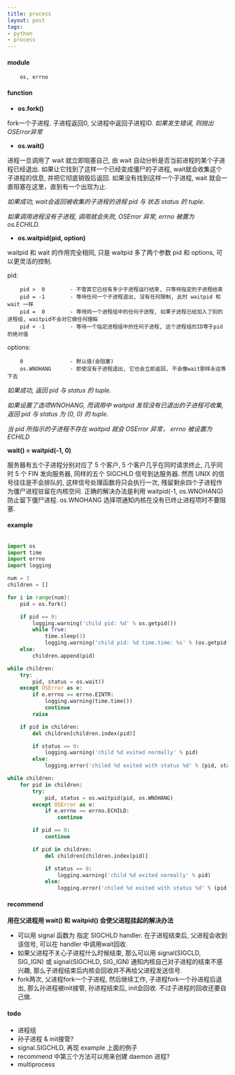 ```yaml
---
title: process
layout: post
tags:
- python
- process
---
```


#### module

~~~ nohighlight
	os, errno
~~~

#### function

* **os.fork()**

fork一个子进程. 子进程返回0, 父进程中返回子进程ID. *如果发生错误, 则抛出OSError异常*

* **os.wait()**

进程一旦调用了 wait 就立即阻塞自己, 由 wait 自动分析是否当前进程的某个子进程已经退出.
如果让它找到了这样一个已经变成僵尸的子进程, wait就会收集这个子进程的信息, 并把它彻底销毁后返回.
如果没有找到这样一个子进程, wait 就会一直阻塞在这里，直到有一个出现为止.

*如果成功, wait会返回被收集的子进程的进程 pid 与 状态 status 的 tuple.*

*如果调用进程没有子进程, 调用就会失败, OSError 异常, errno 被置为 os.ECHILD.*

* **os.waitpid(pid, option)**

waitpid 和 wait 的作用完全相同, 只是 waitpid 多了两个参数 pid 和 options, 可以更灵活的控制.

pid:

~~~ nohighlight
    pid >  0        - 不管其它已经有多少子进程运行结束, 只等待指定的子进程结束
    pid = -1        - 等待任何一个子进程退出, 没有任何限制, 此时 waitpid 和 wait 一样
    pid =  0        - 等待同一个进程组中的任何子进程, 如果子进程已经加入了别的进程组, waitpid不会对它做任何理睬
    pid < -1        - 等待一个指定进程组中的任何子进程, 这个进程组的ID等于pid的绝对值
~~~

options:

~~~ nohighlight
    0               - 默认值(会阻塞)
    os.WNOHANG      - 即使没有子进程退出, 它也会立即返回, 不会像wait那样永远等下去
~~~

*如果成功, 返回 pid 与 status 的 tuple.*

*如果设置了选项WNOHANG, 而调用中 waitpid 发现没有已退出的子进程可收集, 返回 pid 与 status 为 (0, 0) 的 tuple.*

*当 pid 所指示的子进程不存在 waitpid 就会 OSError 异常， errno 被设置为 ECHILD*

**wait() = waitpid(-1, 0)**

服务器有五个子进程分别对应了 5 个客户, 5 个客户几乎在同时请求终止, 几乎同时 5 个 FIN 发向服务器, 同样的五个 SIGCHLD 信号到达服务器.
然而 UNIX 的信号往往是不会排队的, 这样信号处理函数将只会执行一次, 残留剩余四个子进程作为僵尸进程驻留在内核空间.
正确的解决办法是利用 waitpid(-1, os.WNOHANG) 防止留下僵尸进程. os.WNOHANG 选择项通知内核在没有已终止进程项时不要阻塞.

#### example

~~~ python

import os
import time
import errno
import logging

num = 3
children = []

for i in range(num):
    pid = os.fork()

    if pid == 0:
        logging.warning('child pid: %d' % os.getpid())
        while True:
            time.sleep(1)
            logging.warning('child pid: %d time.time: %s' % (os.getpid(), time.time()))
    else:
        children.append(pid)

while children:
    try:
        pid, status = os.wait()
    except OSError as e:
        if e.errno == errno.EINTR:
            logging.warning(time.time())
            continue
        raise

    if pid in children:
        del children[children.index(pid)]

        if status == 0:
            logging.warning('child %d exited normally' % pid)
        else:
            logging.error('chiled %d exited with status %d' % (pid, status))

while children:
    for pid in children:
        try:
            pid, status = os.waitpid(pid, os.WNOHANG)
        except OSError as e:
            if e.errno == errno.ECHILD:
                continue

        if pid == 0:
            continue

        if pid in children:
            del children[children.index(pid)]

            if status == 0:
                logging.warning('child %d exited normally' % pid)
            else:
                logging.error('chiled %d exited with status %d' % (pid, status))
~~~

#### recommend

**用在父进程用 wait() 和 waitpid() 会使父进程挂起的解决办法**

* 可以用 signal 函数为 指定 SIGCHLD handler. 在子进程结束后, 父进程会收到该信号, 可以在 handler 中调用wait回收.
* 如果父进程不关心子进程什么时候结束, 那么可以用 signal(SIGCLD, SIG_IGN) 或 signal(SIGCHLD, SIG_IGN) 通知内核自己对子进程的结束不感兴趣, 那么子进程结束后内核会回收并不再给父进程发送信号.
* fork两次, 父进程fork一个子进程, 然后继续工作, 子进程fork一个孙进程后退出, 那么孙进程被init接管, 孙进程结束后, init会回收. 不过子进程的回收还要自己做.

#### todo

* 进程组
* 孙子进程 & init接管?
* signal.SIGCHLD, 再现 example 上面的例子
* recommend 中第三个方法可以用来创建 daemon 进程?
* multiprocess